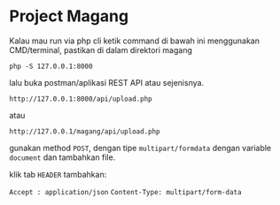 # Project Magang

Kalau mau run via php cli ketik command di bawah ini menggunakan CMD/terminal, pastikan di dalam direktori magang

`php -S 127.0.0.1:8000`

lalu buka postman/aplikasi REST API atau sejenisnya.

`http://127.0.0.1:8000/api/upload.php`

atau

`http://127.0.0.1/magang/api/upload.php`

gunakan method `POST`, dengan tipe  `multipart/formdata`
dengan variable `document` dan tambahkan file.

 klik tab `HEADER`
tambahkan: 

 `Accept : application/json`
 `Content-Type: multipart/form-data`

